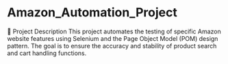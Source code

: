 # Amazon_Automation_Project
📌 Project Description This project automates the testing of specific Amazon website features using Selenium and the Page Object Model (POM) design pattern. The goal is to ensure the accuracy and stability of product search and cart handling functions.
